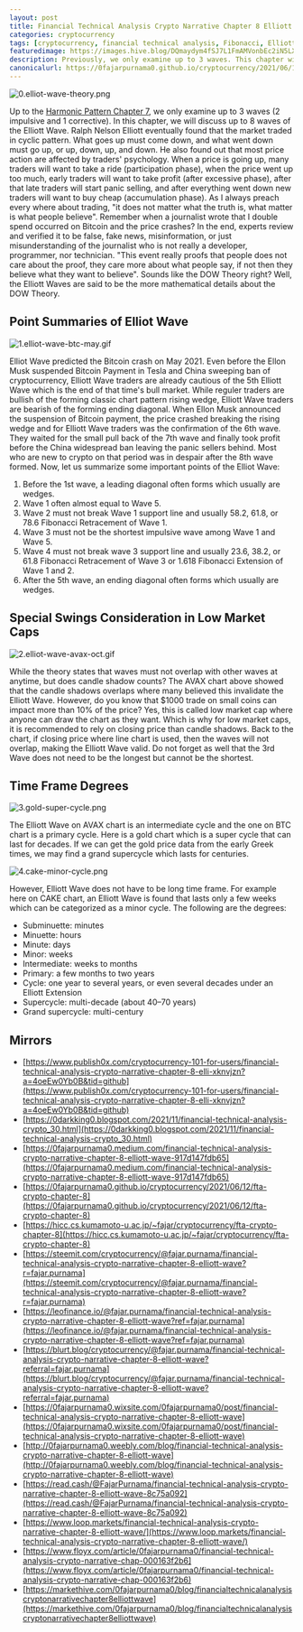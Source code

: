 ```yaml
---
layout: post
title: Financial Technical Analysis Crypto Narrative Chapter 8 Elliott Wave
categories: cryptocurrency
tags: [cryptocurrency, financial technical analysis, Fibonacci, Elliott Wave, trading, investing, FTA]
featuredimage: https://images.hive.blog/DQmaydym4fSJ7L1FmAMVonbEc2iN5LXPFbEC51Nwo7D3Xfw/0.elliot-wave-theory.png
description: Previously, we only examine up to 3 waves. This chapter will discuss up to 8 waves of the Elliott Wave. Be cautious when the 5th wave forms.
canonicalurl: https://0fajarpurnama0.github.io/cryptocurrency/2021/06/12/fta-crypto-chapter-8
---
```

![0.elliot-wave-theory.png](https://images.hive.blog/DQmaydym4fSJ7L1FmAMVonbEc2iN5LXPFbEC51Nwo7D3Xfw/0.elliot-wave-theory.png)

Up to the [Harmonic Pattern Chapter 7](https://0fajarpurnama0.github.io/cryptocurrency/2021/06/11/fta-crypto-chapter-7), we only examine up to 3 waves (2 impulsive and 1 corrective). In this chapter, we will discuss up to 8 waves of the Elliott Wave. Ralph Nelson Elliott eventually found that the market traded in cyclic pattern. What goes up must come down, and what went down must go up, or up, down, up, and down. He also found out that most price action are affected by traders' psychology. When a price is going up, many traders will want to take a ride (participation phase), when the price went up too much, early traders will want to take profit (after excessive phase), after that late traders will start panic selling, and after everything went down new traders will want to buy cheap (accumulation phase). As I always preach every where about trading, "it does not matter what the truth is, what matter is what people believe". Remember when a journalist wrote that I double spend occurred on Bitcoin and the price crashes? In the end, experts review and verified it to be false, fake news, misinformation, or just misunderstanding of the journalist who is not really a developer, programmer, nor technician. "This event really proofs that people does not care about the proof, they care more about what people say, if not then they believe what they want to believe". Sounds like the DOW Theory right? Well, the Elliott Waves are said to be the more mathematical details about the DOW Theory.



## Point Summaries of Elliot Wave

![1.elliot-wave-btc-may.gif](https://images.hive.blog/DQmaQgtEtVoSecLpmH68g25jLkUsoaqFuGBxfEV9ChK3p9h/1.elliot-wave-btc-may.gif)

Elliot Wave predicted the Bitcoin crash on May 2021\. Even before the Ellon Musk suspended Bitcoin Payment in Tesla and China sweeping ban of cryptocurrency, Elliott Wave traders are already cautious of the 5th Elliott Wave which is the end of that time's bull market. While reguler traders are bullish of the forming classic chart pattern rising wedge, Elliott Wave traders are bearish of the forming ending diagonal. When Ellon Musk announced the suspension of Bitcoin payment, the price crashed breaking the rising wedge and for Elliott Wave traders was the confirmation of the 6th wave. They waited for the small pull back of the 7th wave and finally took profit before the China widespread ban leaving the panic sellers behind. Most who are new to crypto on that period was in despair after the 8th wave formed. Now, let us summarize some important points of the Elliot Wave:

1.  Before the 1st wave, a leading diagonal often forms which usually are wedges.
2.  Wave 1 often almost equal to Wave 5.
3.  Wave 2 must not break Wave 1 support line and usually 58.2, 61.8, or 78.6 Fibonacci Retracement of Wave 1.
4.  Wave 3 must not be the shortest impulsive wave among Wave 1 and Wave 5.
5.  Wave 4 must not break wave 3 support line and usually 23.6, 38.2, or 61.8 Fibonacci Retracement of Wave 3 or 1.618 Fibonacci Extension of Wave 1 and 2.
6.  After the 5th wave, an ending diagonal often forms which usually are wedges.





## Special Swings Consideration in Low Market Caps

![2.elliot-wave-avax-oct.gif](https://images.hive.blog/DQmWFps9prSLNG9HiZAHR4gEtD5r4yj5F5uz2Aedck9Mu6w/2.elliot-wave-avax-oct.gif)

While the theory states that waves must not overlap with other waves at anytime, but does candle shadow counts? The AVAX chart above showed that the candle shadows overlaps where many believed this invalidate the Elliott Wave. However, do you know that $1000 trade on small coins can impact more than 10% of the price? Yes, this is called low market cap where anyone can draw the chart as they want. Which is why for low market caps, it is recommended to rely on closing price than candle shadows. Back to the chart, if closing price where line chart is used, then the waves will not overlap, making the Elliott Wave valid. Do not forget as well that the 3rd Wave does not need to be the longest but cannot be the shortest.



## Time Frame Degrees

![3.gold-super-cycle.png](https://images.hive.blog/DQmTkdNX5338amfpi9YkLfmUqESk8dibhMh78sDD7wJTRg6/3.gold-super-cycle.png)

The Elliott Wave on AVAX chart is an intermediate cycle and the one on BTC chart is a primary cycle. Here is a gold chart which is a super cycle that can last for decades. If we can get the gold price data from the early Greek times, we may find a grand supercycle which lasts for centuries.

![4.cake-minor-cycle.png](https://images.hive.blog/DQmeQLCr44yoU3xVCZUJYEtZoznhsWT3K3pwJokXcqwbV1M/4.cake-minor-cycle.png)

However, Elliott Wave does not have to be long time frame. For example here on CAKE chart, an Elliott Wave is found that lasts only a few weeks which can be categorized as a minor cycle. The following are the degrees:

*   Subminuette: minutes
*   Minuette: hours
*   Minute: days
*   Minor: weeks
*   Intermediate: weeks to months
*   Primary: a few months to two years
*   Cycle: one year to several years, or even several decades under an Elliott Extension
*   Supercycle: multi-decade (about 40–70 years)
*   Grand supercycle: multi-century

## Mirrors

*   [https://www.publish0x.com/cryptocurrency-101-for-users/financial-technical-analysis-crypto-narrative-chapter-8-elli-xknvjzn?a=4oeEw0Yb0B&tid=github](https://www.publish0x.com/cryptocurrency-101-for-users/financial-technical-analysis-crypto-narrative-chapter-8-elli-xknvjzn?a=4oeEw0Yb0B&tid=github)
*   [https://0darkking0.blogspot.com/2021/11/financial-technical-analysis-crypto_30.html](https://0darkking0.blogspot.com/2021/11/financial-technical-analysis-crypto_30.html)
*   [https://0fajarpurnama0.medium.com/financial-technical-analysis-crypto-narrative-chapter-8-elliott-wave-917d147fdb65](https://0fajarpurnama0.medium.com/financial-technical-analysis-crypto-narrative-chapter-8-elliott-wave-917d147fdb65)
*   [https://0fajarpurnama0.github.io/cryptocurrency/2021/06/12/fta-crypto-chapter-8](https://0fajarpurnama0.github.io/cryptocurrency/2021/06/12/fta-crypto-chapter-8)
*   [https://hicc.cs.kumamoto-u.ac.jp/~fajar/cryptocurrency/fta-crypto-chapter-8](https://hicc.cs.kumamoto-u.ac.jp/~fajar/cryptocurrency/fta-crypto-chapter-8)
*   [https://steemit.com/cryptocurrency/@fajar.purnama/financial-technical-analysis-crypto-narrative-chapter-8-elliott-wave?r=fajar.purnama](https://steemit.com/cryptocurrency/@fajar.purnama/financial-technical-analysis-crypto-narrative-chapter-8-elliott-wave?r=fajar.purnama)
*   [https://leofinance.io/@fajar.purnama/financial-technical-analysis-crypto-narrative-chapter-8-elliott-wave?ref=fajar.purnama](https://leofinance.io/@fajar.purnama/financial-technical-analysis-crypto-narrative-chapter-8-elliott-wave?ref=fajar.purnama)
*   [https://blurt.blog/cryptocurrency/@fajar.purnama/financial-technical-analysis-crypto-narrative-chapter-8-elliott-wave?referral=fajar.purnama](https://blurt.blog/cryptocurrency/@fajar.purnama/financial-technical-analysis-crypto-narrative-chapter-8-elliott-wave?referral=fajar.purnama)
*   [https://0fajarpurnama0.wixsite.com/0fajarpurnama0/post/financial-technical-analysis-crypto-narrative-chapter-8-elliott-wave](https://0fajarpurnama0.wixsite.com/0fajarpurnama0/post/financial-technical-analysis-crypto-narrative-chapter-8-elliott-wave)
*   [http://0fajarpurnama0.weebly.com/blog/financial-technical-analysis-crypto-narrative-chapter-8-elliott-wave](http://0fajarpurnama0.weebly.com/blog/financial-technical-analysis-crypto-narrative-chapter-8-elliott-wave)
*   [https://read.cash/@FajarPurnama/financial-technical-analysis-crypto-narrative-chapter-8-elliott-wave-8c75a092](https://read.cash/@FajarPurnama/financial-technical-analysis-crypto-narrative-chapter-8-elliott-wave-8c75a092)
*   [https://www.loop.markets/financial-technical-analysis-crypto-narrative-chapter-8-elliott-wave/](https://www.loop.markets/financial-technical-analysis-crypto-narrative-chapter-8-elliott-wave/)
*   [https://www.floyx.com/article/0fajarpurnama0/financial-technical-analysis-crypto-narrative-chap-000163f2b6](https://www.floyx.com/article/0fajarpurnama0/financial-technical-analysis-crypto-narrative-chap-000163f2b6)
*   [https://markethive.com/0fajarpurnama0/blog/financialtechnicalanalysiscryptonarrativechapter8elliottwave](https://markethive.com/0fajarpurnama0/blog/financialtechnicalanalysiscryptonarrativechapter8elliottwave)